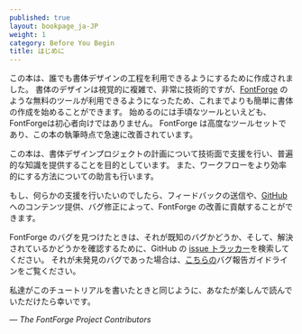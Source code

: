 ```yaml
---
published: true
layout: bookpage_ja-JP
weight: 1
category: Before You Begin
title: はじめに
---
```

<!--
published: true
layout: bookpage
weight: 1
category: Before You Begin
title: Introduction
-->

<!--
This book has been produced to help make the process of type design available to anyone. Type design
is visually complex as well as highly technical &mdash; however it is easier to begin making type
now than ever, partly because of the availability of free tools like [FontForge]. While being a
handy tool with which to begin, FontForge is not just for beginners. It has an advanced toolset
and is rapidly improving at the time this book is being written.
-->
この本は、誰でも書体デザインの工程を利用できるようにするために作成されました。
書体のデザインは視覚的に複雑で、非常に技術的ですが、[FontForge] のような無料のツールが利用できるようになったため、これまでよりも簡単に書体の作成を始めることができます。
始めるのには手頃なツールといえども、FontForgeは初心者向けではありません。
FontForge は高度なツールセットであり、この本の執筆時点で急速に改善されています。

<!--
This book aims to offer technical help and general insight into planning a type design project, and
also offers advice about how to make your workflow more efficient.
-->
この本は、書体デザインプロジェクトの計画について技術面で支援を行い、普遍的な知識を提供することを目的としています。
また、ワークフローをより効率的にする方法についての助言も行います。

<!--
If you wish to help us, you can contribute to making FontForge better by giving feedback or even by
contributing content and fixes [on GitHub].  
-->
もし、何らかの支援を行いたいのでしたら、フィードバックの送信や、[GitHub][on GitHub] へのコンテンツ提供、バグ修正によって、FontForge の改善に貢献することができます。

<!--
If you face any bug in FontForge, search the [issue tracker] on GitHub to see if you hit a known bug
and what the state of its resolution is. Otherwise, see [here][bug] for bug reporting guidelines.
-->
FontForge のバグを見つけたときは、それが既知のバグかどうか、そして、解決されているかどうかを確認するために、GitHub の [issue トラッカー][issue tracker]を検索してください。
それが未発見のバグであった場合は、[こちらの][bug]バグ報告ガイドラインをご覧ください。

<!--
We hope you will enjoy reading this tutorial as much as we enjoyed writing it.
-->
私達がこのチュートリアルを書いたときと同じように、あなたが楽しんで読んでいただけたら幸いです。

*&mdash; The FontForge Project Contributors*

[FontForge]: http://fontforge.github.io/
[on GitHub]: https://github.com/fontforge/designwithfontforge.com/
[issue tracker]: https://github.com/fontforge/fontforge/issues
[bug]: When_Things_Go_Wrong_With_Fontforge_Itself.html

